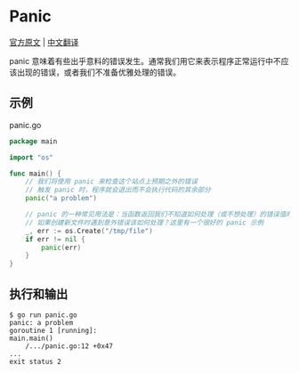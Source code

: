 # Panic

[官方原文](https://gobyexample.com/panic) | [中文翻译](https://gobyexample-cn.github.io/panic)

panic 意味着有些出乎意料的错误发生。通常我们用它来表示程序正常运行中不应该出现的错误，或者我们不准备优雅处理的错误。

## 示例

panic.go

```go
package main

import "os"

func main() {
	// 我们将使用 panic 来检查这个站点上预期之外的错误
	// 触发 panic 时，程序就会退出而不会执行代码的其余部分
	panic("a problem")

	// panic 的一种常见用法是：当函数返回我们不知道如何处理（或不想处理）的错误值时，中止操作
	// 如果创建新文件时遇到意外错误该如何处理？这里有一个很好的 panic 示例
	_, err := os.Create("/tmp/file")
	if err != nil {
		panic(err)
	}
}
```

## 执行和输出

```
$ go run panic.go
panic: a problem
goroutine 1 [running]:
main.main()
    /.../panic.go:12 +0x47
...
exit status 2
```
